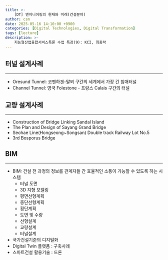 ```yaml
---
title: >-
    [DT] 엔지니어링의 현재와 미래(건설분야)
author: csm
date: 2025-05-16 14:10:00 +0900
categories: [Digital Technologies, Digital Transformation]
tags: [lecture]
description: >-
    지능형산업융합서비스특론 수업 특강(9): KCI, 최충락
---
```


## 터널 설계사례
---
- Oresund Tunnel: 코펜하겐-말뫼 구간의 세계에서 가장 긴 침매터널
- Channel Tunnel: 영국 Folestone - 프랑스 Calais 구간의 터널

## 교량 설계사례
---
- Construction of Bridge Linking Sandal Island
- The Plan and Design of Sayang Grand Bridge
- Seohae Line(Hongseong~Songsan) Double track Railway Lot No.5
- 3rd Bosporus Bridge

## BIM
---
- BIM: 건설 전 과정의 정보를 관계자들 간 효율적인 소통이 가능할 수 있도록 하는 시스템
    - 터널 도면
    - 3D 지형 모델링
    - 평면선형계획
    - 종단선형계획
    - 횡단계획
    - 도면 및 수량
    - 선형설계
    - 교량설계
    - 터널설계
- 국가건설기준의 디지털화
- Digital Twin 플랫폼 : 구축사례
- 스마트건설 활용기술 : 드론
